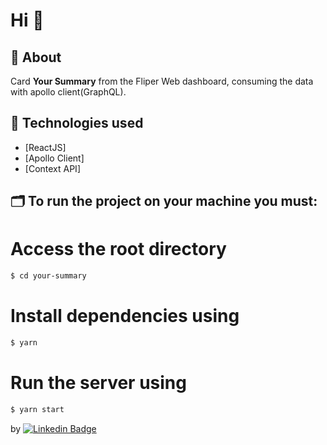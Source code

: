 # Hi 👋

## 🔖 About
Card **Your Summary** from the Fliper Web dashboard, consuming the data with apollo client(GraphQL).

## 🚀 Technologies used
- [ReactJS]
- [Apollo Client]
- [Context API]

## 🗂 To run the **project** on your machine you must:

# Access the root directory
```sh
$ cd your-summary
```
# Install dependencies using
```sh
$ yarn
```
# Run the server using
```sh
$ yarn start
```

by [![Linkedin Badge](https://img.shields.io/badge/-Henrique%20França%20-6633cc?style=flat-square&logo=Linkedin&logoColor=white&link=https://www.linkedin.com/in/euhenquefranca/)](https://www.linkedin.com/in/euhenquefranca/) 